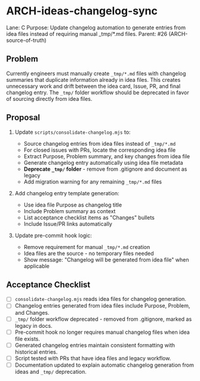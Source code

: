 # ARCH-ideas-changelog-sync

Lane: C
Purpose: Update changelog automation to generate entries from idea files instead of requiring manual \_tmp/\*.md files.
Parent: #26 (ARCH-source-of-truth)

## Problem

Currently engineers must manually create `_tmp/*.md` files with changelog summaries that duplicate information already in idea files. This creates unnecessary work and drift between the idea card, Issue, PR, and final changelog entry. The `_tmp/` folder workflow should be deprecated in favor of sourcing directly from idea files.

## Proposal

1. Update `scripts/consolidate-changelog.mjs` to:
   - Source changelog entries from idea files instead of `_tmp/*.md`
   - For closed issues with PRs, locate the corresponding idea file
   - Extract Purpose, Problem summary, and key changes from idea file
   - Generate changelog entry automatically using idea file metadata
   - **Deprecate `_tmp/` folder** - remove from .gitignore and document as legacy
   - Add migration warning for any remaining `_tmp/*.md` files

2. Add changelog entry template generation:
   - Use idea file Purpose as changelog title
   - Include Problem summary as context
   - List acceptance checklist items as "Changes" bullets
   - Include Issue/PR links automatically

3. Update pre-commit hook logic:
   - Remove requirement for manual `_tmp/*.md` creation
   - Idea files are the source - no temporary files needed
   - Show message: "Changelog will be generated from idea file" when applicable

## Acceptance Checklist

- [ ] `consolidate-changelog.mjs` reads idea files for changelog generation.
- [ ] Changelog entries generated from idea files include Purpose, Problem, and Changes.
- [ ] `_tmp/` folder workflow deprecated - removed from .gitignore, marked as legacy in docs.
- [ ] Pre-commit hook no longer requires manual changelog files when idea file exists.
- [ ] Generated changelog entries maintain consistent formatting with historical entries.
- [ ] Script tested with PRs that have idea files and legacy workflow.
- [ ] Documentation updated to explain automatic changelog generation from ideas and `_tmp/` deprecation.
